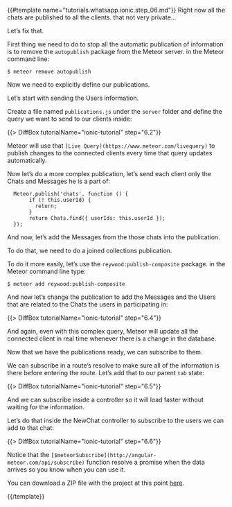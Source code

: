 {{#template name="tutorials.whatsapp.ionic.step_06.md"}}
Right now all the chats are published to all the clients. that not very private…

Let’s fix that.

First thing we need to do to stop all the automatic publication of information is to remove the `autopublish` package from the Meteor server. in the Meteor command line:

    $ meteor remove autopublish

Now we need to explicitly define our publications.

Let’s start with sending the Users information.

Create a file named `publications.js` under the `server` folder and define the query we want to send to our clients inside:

{{> DiffBox tutorialName="ionic-tutorial" step="6.2"}}

Meteor will use that `[Live Query](https://www.meteor.com/livequery)` to publish changes to the connected clients every time that query updates automatically.

Now let’s do a more complex publication, let’s send each client only the Chats and Messages he is a part of:

```
  Meteor.publish('chats', function () {
       if (! this.userId) {
         return;
       }
       return Chats.find({ userIds: this.userId });
  });
```

And now, let’s add the Messages from the those chats into the publication.

To do that, we need to do a joined collections publication.

To do it more easily, let’s use the `reywood:publish-composite` package.  in the Meteor command line type:

    $ meteor add reywood:publish-composite

And now let’s change the publication to add the Messages and the Users that are related to the Chats the users in participating in:

{{> DiffBox tutorialName="ionic-tutorial" step="6.4"}}

And again, even with this complex query, Meteor will update all the connected client in real time whenever there is a change in the database.

Now that we have the publications ready, we can subscribe to them.

We can subscribe in a route’s resolve to make sure all of the information is there before entering the route.
Let’s add that to our parent `tab` state:

{{> DiffBox tutorialName="ionic-tutorial" step="6.5"}}

And we can subscribe inside a controller so it will load faster without waiting for the information.

Let’s do that inside the NewChat controller to subscribe to the users we can add to that chat:

{{> DiffBox tutorialName="ionic-tutorial" step="6.6"}}

Notice that the `[$meteorSubscribe](http://angular-meteor.com/api/subscribe)` function resolve a promise when the data arrives so you know when you can use it.

You can download a ZIP file with the project at this point [here](https://github.com/idanwe/ionic-cli-meteor-whatsapp-tutorial/archive/dbb4b9cc0e3e98ef8e431f9fcc2c0c78d499fc8e.zip).

{{/template}}
